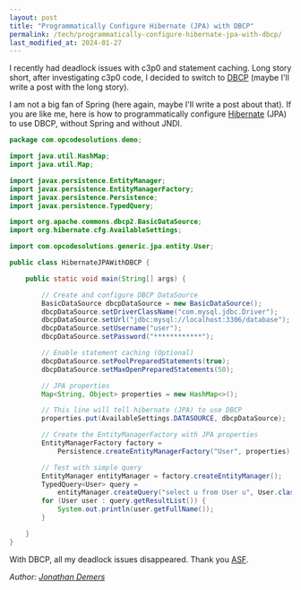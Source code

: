 ```yaml
---
layout: post
title: "Programmatically Configure Hibernate (JPA) with DBCP"
permalink: /tech/programmatically-configure-hibernate-jpa-with-dbcp/
last_modified_at: 2024-01-27
---
```


I recently had deadlock issues with c3p0 and statement caching. Long story short, after investigating c3p0 code, I decided to switch to [DBCP](https://commons.apache.org/proper/commons-dbcp/) (maybe I'll write a post with the long story).

I am not a big fan of Spring (here again, maybe I'll write a post about that). If you are like me, here is how to programmatically configure [Hibernate](https://hibernate.org/) (JPA) to use DBCP, without Spring and without JNDI.

```java
package com.opcodesolutions.demo;

import java.util.HashMap;
import java.util.Map;

import javax.persistence.EntityManager;
import javax.persistence.EntityManagerFactory;
import javax.persistence.Persistence;
import javax.persistence.TypedQuery;

import org.apache.commons.dbcp2.BasicDataSource;
import org.hibernate.cfg.AvailableSettings;

import com.opcodesolutions.generic.jpa.entity.User;

public class HibernateJPAWithDBCP {

    public static void main(String[] args) {

        // Create and configure DBCP DataSource
        BasicDataSource dbcpDataSource = new BasicDataSource();
        dbcpDataSource.setDriverClassName("com.mysql.jdbc.Driver");
        dbcpDataSource.setUrl("jdbc:mysql://localhost:3306/database");
        dbcpDataSource.setUsername("user");
        dbcpDataSource.setPassword("************");

        // Enable statement caching (Optional)
        dbcpDataSource.setPoolPreparedStatements(true);
        dbcpDataSource.setMaxOpenPreparedStatements(50);

        // JPA properties
        Map<String, Object> properties = new HashMap<>();

        // This line will tell hibernate (JPA) to use DBCP
        properties.put(AvailableSettings.DATASOURCE, dbcpDataSource);

        // Create the EntityManagerFactory with JPA properties
        EntityManagerFactory factory =
            Persistence.createEntityManagerFactory("User", properties);

        // Test with simple query
        EntityManager entityManager = factory.createEntityManager();
        TypedQuery<User> query =
            entityManager.createQuery("select u from User u", User.class);
        for (User user : query.getResultList()) {
            System.out.println(user.getFullName());
        }

    }
}
```

With DBCP, all my deadlock issues disappeared. Thank you [ASF](https://www.apache.org/).

*Author: [Jonathan Demers](https://www.linkedin.com/in/jonathan-demers-ing/ "Jonathan Demers")*
